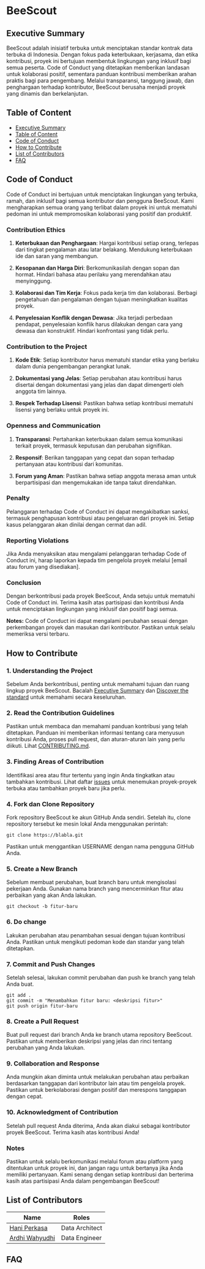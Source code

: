 # BeeScout

## Executive Summary

BeeScout adalah inisiatif terbuka untuk menciptakan standar kontrak data terbuka di Indonesia. Dengan fokus pada keterbukaan, kerjasama, dan etika kontribusi, proyek ini bertujuan membentuk lingkungan yang inklusif bagi semua peserta. Code of Conduct yang ditetapkan memberikan landasan untuk kolaborasi positif, sementara panduan kontribusi memberikan arahan praktis bagi para pengembang. Melalui transparansi, tanggung jawab, dan penghargaan terhadap kontributor, BeeScout berusaha menjadi proyek yang dinamis dan berkelanjutan.

## Table of Content

- [Executive Summary](CONTRIBUTING.md#executive-summary)
- [Table of Content](CONTRIBUTING.md#table-of-content)
- [Code of Conduct](CONTRIBUTING.md#code-of-conduct)
- [How to Contribute](CONTRIBUTING.md#how-to-contribute)
- [List of Contributors](CONTRIBUTING.md#list-of-contributors)
- [FAQ](CONTRIBUTING.md#faq)

## Code of Conduct

Code of Conduct ini bertujuan untuk menciptakan lingkungan yang terbuka, ramah, dan inklusif bagi semua kontributor dan pengguna BeeScout. Kami mengharapkan semua orang yang terlibat dalam proyek ini untuk mematuhi pedoman ini untuk mempromosikan kolaborasi yang positif dan produktif.

### Contribution Ethics

1. **Keterbukaan dan Penghargaan**: Hargai kontribusi setiap orang, terlepas dari tingkat pengalaman atau latar belakang. Mendukung keterbukaan ide dan saran yang membangun.

2. **Kesopanan dan Harga Diri**: Berkomunikasilah dengan sopan dan hormat. Hindari bahasa atau perilaku yang merendahkan atau menyinggung.

3. **Kolaborasi dan Tim Kerja**: Fokus pada kerja tim dan kolaborasi. Berbagi pengetahuan dan pengalaman dengan tujuan meningkatkan kualitas proyek.

4. **Penyelesaian Konflik dengan Dewasa**: Jika terjadi perbedaan pendapat, penyelesaian konflik harus dilakukan dengan cara yang dewasa dan konstruktif. Hindari konfrontasi yang tidak perlu.

### Contribution to the Project

1. **Kode Etik**: Setiap kontributor harus mematuhi standar etika yang berlaku dalam dunia pengembangan perangkat lunak.

2. **Dokumentasi yang Jelas**: Setiap perubahan atau kontribusi harus disertai dengan dokumentasi yang jelas dan dapat dimengerti oleh anggota tim lainnya.

3. **Respek Terhadap Lisensi**: Pastikan bahwa setiap kontribusi mematuhi lisensi yang berlaku untuk proyek ini.

### Openness and Communication

1. **Transparansi**: Pertahankan keterbukaan dalam semua komunikasi terkait proyek, termasuk keputusan dan perubahan signifikan.

2. **Responsif**: Berikan tanggapan yang cepat dan sopan terhadap pertanyaan atau kontribusi dari komunitas.

3. **Forum yang Aman**: Pastikan bahwa setiap anggota merasa aman untuk berpartisipasi dan mengemukakan ide tanpa takut direndahkan.

### Penalty

Pelanggaran terhadap Code of Conduct ini dapat mengakibatkan sanksi, termasuk penghapusan kontribusi atau pengeluaran dari proyek ini. Setiap kasus pelanggaran akan dinilai dengan cermat dan adil.

### Reporting Violations

Jika Anda menyaksikan atau mengalami pelanggaran terhadap Code of Conduct ini, harap laporkan kepada tim pengelola proyek melalui [email atau forum yang disediakan].

### Conclusion

Dengan berkontribusi pada proyek BeeScout, Anda setuju untuk mematuhi Code of Conduct ini. Terima kasih atas partisipasi dan kontribusi Anda untuk menciptakan lingkungan yang inklusif dan positif bagi semua.

**Notes:** Code of Conduct ini dapat mengalami perubahan sesuai dengan perkembangan proyek dan masukan dari kontributor. Pastikan untuk selalu memeriksa versi terbaru.

## How to Contribute

### 1. Understanding the Project

Sebelum Anda berkontribusi, penting untuk memahami tujuan dan ruang lingkup proyek BeeScout. Bacalah [Executive Summary](README.md#executive-summary) dan [Discover the standard](data-guard-standard/docs/readme.md) untuk memahami secara keseluruhan.

### 2. Read the Contribution Guidelines

Pastikan untuk membaca dan memahami panduan kontribusi yang telah ditetapkan. Panduan ini memberikan informasi tentang cara menyusun kontribusi Anda, proses pull request, dan aturan-aturan lain yang perlu diikuti. Lihat [CONTRIBUTING.md](CONTRIBUTING.md).

### 3. Finding Areas of Contribution

Identifikasi area atau fitur tertentu yang ingin Anda tingkatkan atau tambahkan kontribusi. Lihat daftar [issues](https://blabla) untuk menemukan proyek-proyek terbuka atau tambahkan proyek baru jika perlu.

### 4. Fork dan Clone Repository

Fork repository BeeScout ke akun GitHub Anda sendiri. Setelah itu, clone repository tersebut ke mesin lokal Anda menggunakan perintah:

```
git clone https://blabla.git
```
Pastikan untuk menggantikan USERNAME dengan nama pengguna GitHub Anda.

### 5. Create a New Branch

Sebelum membuat perubahan, buat branch baru untuk mengisolasi pekerjaan Anda. Gunakan nama branch yang mencerminkan fitur atau perbaikan yang akan Anda lakukan.

```
git checkout -b fitur-baru
```

### 6. Do change

Lakukan perubahan atau penambahan sesuai dengan tujuan kontribusi Anda. Pastikan untuk mengikuti pedoman kode dan standar yang telah ditetapkan.

### 7. Commit and Push Changes

Setelah selesai, lakukan commit perubahan dan push ke branch yang telah Anda buat.

```
git add .
git commit -m "Menambahkan fitur baru: <deskripsi fitur>"
git push origin fitur-baru
```

### 8. Create a Pull Request

Buat pull request dari branch Anda ke branch utama repository BeeScout. Pastikan untuk memberikan deskripsi yang jelas dan rinci tentang perubahan yang Anda lakukan.

### 9. Collaboration and Response

Anda mungkin akan diminta untuk melakukan perubahan atau perbaikan berdasarkan tanggapan dari kontributor lain atau tim pengelola proyek. Pastikan untuk berkolaborasi dengan positif dan merespons tanggapan dengan cepat.

### 10. Acknowledgment of Contribution

Setelah pull request Anda diterima, Anda akan diakui sebagai kontributor proyek BeeScout. Terima kasih atas kontribusi Anda!

### Notes

Pastikan untuk selalu berkomunikasi melalui forum atau platform yang ditentukan untuk proyek ini, dan jangan ragu untuk bertanya jika Anda memiliki pertanyaan. Kami senang dengan setiap kontribusi dan berterima kasih atas partisipasi Anda dalam pengembangan BeeScout!

## List of Contributors

| Name                                                | Roles     |
| --------------------------------------------------- | --------- |
| [Hani Perkasa](https://www.linkedin.com/in/haninp/) | Data Architect |
| [Ardhi Wahyudhi](https://www.linkedin.com/in/ardhi-wahyudhi/) | Data Engineer |

## FAQ

